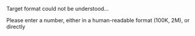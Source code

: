 Target format could not be understood\.\.\.

Please enter a number, either in a human\-readable format \(100K, 2M\), or directly
